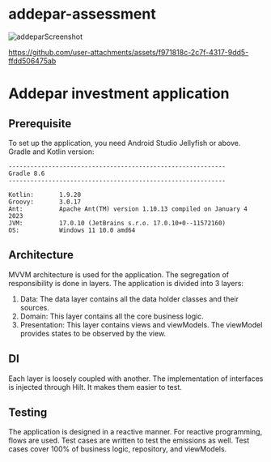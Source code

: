 # addepar-assessment


![addeparScreenshot](https://github.com/user-attachments/assets/01655393-3877-4575-b265-56d4c6e6af81)

https://github.com/user-attachments/assets/f971818c-2c7f-4317-9dd5-ffdd506475ab


# Addepar investment application

## Prerequisite
To set up the application, you need Android Studio Jellyfish or above.
Gradle and Kotlin version:
  
```
------------------------------------------------------------
Gradle 8.6
------------------------------------------------------------

Kotlin:       1.9.20
Groovy:       3.0.17
Ant:          Apache Ant(TM) version 1.10.13 compiled on January 4 2023
JVM:          17.0.10 (JetBrains s.r.o. 17.0.10+0--11572160)
OS:           Windows 11 10.0 amd64
```

  

## Architecture
MVVM architecture is used for the application. The segregation of responsibility is done in layers. The application is divided into 3 layers:

1. Data: The data layer contains all the data holder classes and their sources.
2. Domain: This layer contains all the core business logic.
3. Presentation: This layer contains views and viewModels. The viewModel provides states to be observed by the view.

## DI
Each layer is loosely coupled with another. The implementation of interfaces is injected through Hilt. It makes them easier to test.

## Testing
The application is designed in a reactive manner. For reactive programming, flows are used. Test cases are written to test the emissions as well. 
Test cases cover 100% of business logic, repository, and viewModels.





